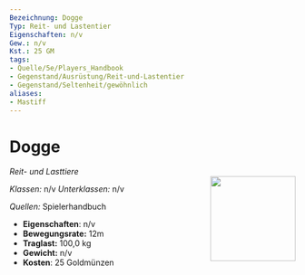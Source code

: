 ```yaml
---
Bezeichnung: Dogge
Typ: Reit- und Lastentier
Eigenschaften: n/v
Gew.: n/v
Kst.: 25 GM
tags:
- Quelle/5e/Players_Handbook
- Gegenstand/Ausrüstung/Reit-und-Lastentier
- Gegenstand/Seltenheit/gewöhnlich
aliases:
- Mastiff
---
```

# Dogge
*Reit- und Lasttiere*  
<img src="Symbolik/Gegenstände.webp" align="right" width="150">

_Klassen:_ n/v 
_Unterklassen:_  n/v

_Quellen:_ Spielerhandbuch

- **Eigenschaften**: n/v
- **Bewegungsrate:** 12m
- **Traglast:** 100,0 kg
- **Gewicht:** n/v
- **Kosten**: 25 Goldmünzen